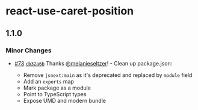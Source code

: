 # react-use-caret-position

## 1.1.0

### Minor Changes

- [#73](https://github.com/melanieseltzer/react-use-caret-position/pull/73) [`cb32a6b`](https://github.com/melanieseltzer/react-use-caret-position/commit/cb32a6bbf5f2f9037e7787c96c23cec5a80218da) Thanks [@melanieseltzer](https://github.com/melanieseltzer)! - Clean up package.json:

  - Remove `jsnext:main` as it's deprecated and replaced by `module` field
  - Add an `exports` map
  - Mark package as a module
  - Point to TypeScript types
  - Expose UMD and modern bundle
